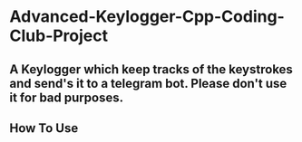 # Advanced-Keylogger-Cpp-Coding-Club-Project

## A Keylogger which keep tracks of the keystrokes and send's it to a telegram bot. Please don't use it for bad purposes.

## How To Use

## 
